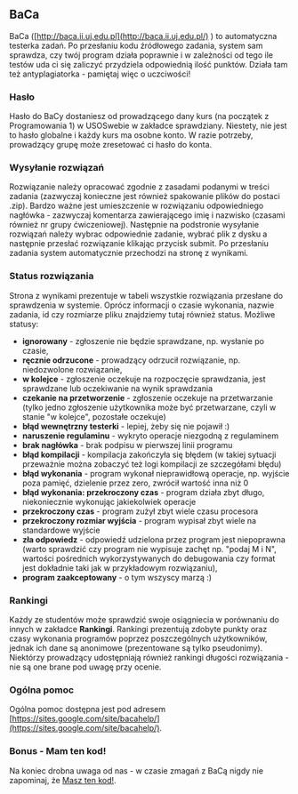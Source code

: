 ## BaCa


BaCa ([http://baca.ii.uj.edu.pl](http://baca.ii.uj.edu.pl/) ) to automatyczna testerka zadań. Po przesłaniu kodu źródłowego zadania, system sam sprawdza, czy twój program działa poprawnie i w zależności od tego ile testów uda ci się zaliczyć przydziela odpowiednią ilość punktów. Działa tam też antyplagiatorka - pamiętaj więc o uczciwości! 

### Hasło
Hasło do BaCy dostaniesz od prowadzącego dany kurs (na początek z Programowania 1) w USOSwebie w zakładce sprawdziany. Niestety, nie jest to hasło globalne i każdy kurs ma osobne konto. W razie potrzeby, prowadzący grupę może zresetować ci hasło do konta. 

### Wysyłanie rozwiązań
Rozwiązanie należy opracować zgodnie z zasadami podanymi w treści zadania (zazwyczaj konieczne jest również spakowanie plików do postaci .zip). Bardzo ważne jest umieszczenie w rozwiązaniu odpowiedniego nagłówka - zazwyczaj komentarza zawierającego imię i nazwisko (czasami również nr grupy ćwiczeniowej). Następnie na podstronie wysyłanie rozwiązań należy wybrac odpowiednie zadanie, wybrać plik z dysku a następnie przesłać rozwiązanie klikając przycisk submit. Po przesłaniu zadania system automatycznie przechodzi na stronę z wynikami.

### Status rozwiązania
Strona z wynikami prezentuje w tabeli wszystkie rozwiązania przesłane do sprawdzenia w systemie. Oprócz informacji o czasie wykonania, nazwie zadania, id czy rozmiarze pliku znajdziemy tutaj również status.
Możliwe statusy:
+ **ignorowany** - zgłoszenie nie będzie sprawdzane, np. wysłanie po czasie,
+ **ręcznie odrzucone** - prowadzący odrzucił rozwiązanie, np. niedozwolone rozwiązanie,
+ **w kolejce** - zgłoszenie oczekuje na rozpoczęcie sprawdzania, jest sprawdzane lub oczekiwanie na wynik sprawdzania
+ **czekanie na przetworzenie** - zgłoszenie oczekuje na przetwarzanie (tylko jedno zgłoszenie użytkownika może być przetwarzane, czyli w stanie "w kolejce", pozostałe oczekuje)
+ **błąd wewnętrzny testerki** - lepiej, żeby się nie pojawił :)
+ **naruszenie regulaminu** - wykryto operacje niezgodną z regulaminem
+ **brak nagłówka** - brak podpisu w pierwszej linii programu
+ **błąd kompilacji** - kompilacja zakończyła się błędem (w takiej sytuacji przeważnie można zobaczyć też logi kompilacji ze szczegółami błędu) 
+ **błąd wykonania** - program wykonał nieprawidłową operacje, np. wyjście poza pamięć, dzielenie przez zero, zwrócił wartość inna niż 0
+ **błąd wykonania: przekroczony czas** - program działa zbyt długo, niekoniecznie wykonując jakiekolwiek operacje
+ **przekroczony czas** - program zużył zbyt wiele czasu procesora
+ **przekroczony rozmiar wyjścia** - program wypisał zbyt wiele na standardowe wyjście
+ **zła odpowiedz** - odpowiedź udzielona przez program jest niepoprawna (warto sprawdzić czy program nie wypisuje zachęt np. "podaj M i N", wartości pośrednich wykorzystywanych do debugowania czy format jest dokładnie taki jak w przykładowym rozwiązaniu),
+ **program zaakceptowany** - o tym wszyscy marzą :)

### Rankingi
Każdy ze studentów może sprawdzić swoje osiągniecia w porównaniu do innych w zakładce **Rankingi**. Rankingi prezentują zdobyte punkty oraz czasy wykonania programów poprzez poszczególnych użytkowników, jednak ich dane są anonimowe (prezentowane są tylko pseudonimy). Niektórzy prowadzący udostępniają również rankingi długości rozwiązania - nie są one brane pod uwagę przy ocenie.

### Ogólna pomoc
Ogólna pomoc dostępna jest pod adresem [https://sites.google.com/site/bacahelp/](https://sites.google.com/site/bacahelp/).

### Bonus - Mam ten kod!
Na koniec drobna uwaga od nas - w czasie zmagań z BaCą nigdy nie zapominaj, że [Masz ten kod!](https://www.youtube.com/watch?v=YdWo5zbbGnY).